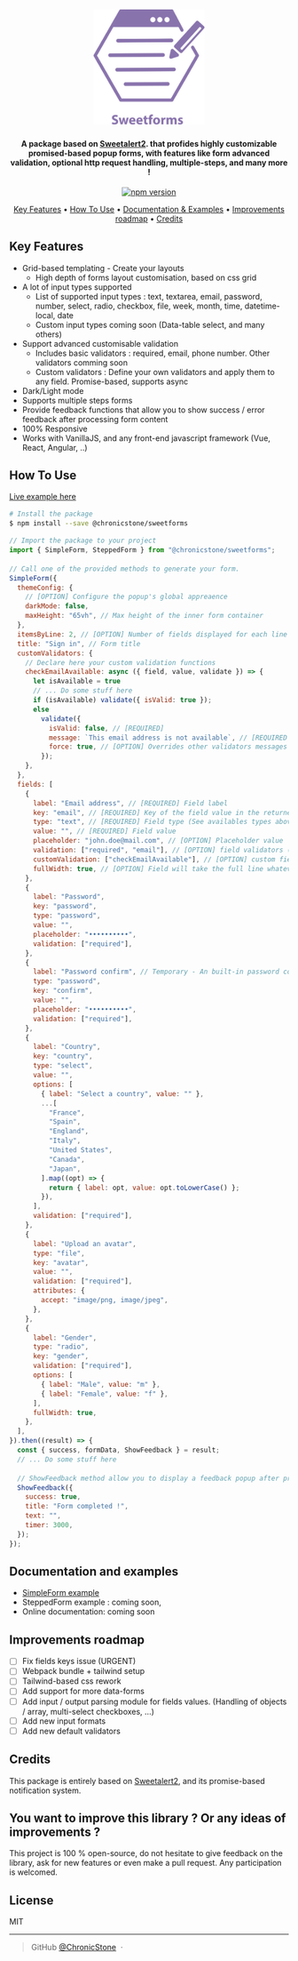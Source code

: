 <h1 align="center">
  <a><img src="https://github.com/ChronicStone/sweetforms/blob/main/logo_sweetforms.svg" alt="SweetForms" width="200"></a>
</h1>

<h4 align="center">A package based on  <a href="https://github.com/sweetalert2/sweetalert2" target="_blank">Sweetalert2</a>. that profides highly customizable promised-based popup forms, with features like form advanced validation, optional http request handling, multiple-steps, and many more !</h4>

<p align="center">
  <a href="https://badge.fury.io/js/%40chronicstone%2Fsweetforms">
    <img src="https://badge.fury.io/js/%40chronicstone%2Fsweetforms.svg" alt="npm version" height="18">
  </a>
</p>

<p align="center">
  <a href="#key-features">Key Features</a> •
  <a href="#how-to-use">How To Use</a> •
  <a href="#documentation-and-examples">Documentation & Examples</a> •
  <a href="#improvements-roadmap">Improvements roadmap</a> •
  <a href="#credits">Credits</a>
</p>

## Key Features

- Grid-based templating - Create your layouts
  - High depth of forms layout customisation, based on css grid
- A lot of input types supported
  - List of supported input types : text, textarea, email, password, number, select, radio, checkbox, file, week, month, time, datetime-local, date
  - Custom input types coming soon (Data-table select, and many others)
- Support advanced customisable validation
  - Includes basic validators : required, email, phone number. Other validators comming soon
  - Custom validators : Define your own validators and apply them to any field. Promise-based, supports async
- Dark/Light mode
- Supports multiple steps forms
- Provide feedback functions that allow you to show success / error feedback after processing form content
- 100% Responsive
- Works with VanillaJS, and any front-end javascript framework (Vue, React, Angular, ..)

## How To Use

[Live example here](https://stackblitz.com/edit/vue-xy9fs2?file=src/App.vue)

```bash
# Install the package
$ npm install --save @chronicstone/sweetforms
```

```js
// Import the package to your project
import { SimpleForm, SteppedForm } from "@chronicstone/sweetforms";

// Call one of the provided methods to generate your form. 
SimpleForm({
  themeConfig: {
    // [OPTION] Configure the popup's global appreaence
    darkMode: false,
    maxHeight: "65vh", // Max height of the inner form container
  },
  itemsByLine: 2, // [OPTION] Number of fields displayed for each line
  title: "Sign in", // Form title
  customValidators: {
    // Declare here your custom validation functions
    checkEmailAvailable: async ({ field, value, validate }) => {
      let isAvailable = true
      // ... Do some stuff here
      if (isAvailable) validate({ isValid: true });
      else
        validate({
          isValid: false, // [REQUIRED]
          message: `This email address is not available`, // [REQUIRED if not valid] Displayed err message
          force: true, // [OPTION] Overrides other validators messages
        });
    },
  },
  fields: [
    {
      label: "Email address", // [REQUIRED] Field label
      key: "email", // [REQUIRED] Key of the field value in the returned object
      type: "text", // [REQUIRED] Field type (See availables types above)
      value: "", // [REQUIRED] Field value
      placeholder: "john.doe@mail.com", // [OPTION] Placeholder value
      validation: ["required", "email"], // [OPTION] field validators (Among included ones in package)
      customValidation: ["checkEmailAvailable"], // [OPTION] custom field validator (Validator function must be declared on customValidators object above)
      fullWidth: true, // [OPTION] Field will take the full line whatever items per line has been specified
    },
    {
      label: "Password",
      key: "password",
      type: "password",
      value: "",
      placeholder: "••••••••••",
      validation: ["required"],
    },
    {
      label: "Password confirm", // Temporary - An built-in password confirm handler will soon be available
      type: "password",
      key: "confirm",
      value: "",
      placeholder: "••••••••••",
      validation: ["required"],
    },
    {
      label: "Country",
      key: "country",
      type: "select",
      value: "",
      options: [
        { label: "Select a country", value: "" },
        ...[
          "France",
          "Spain",
          "England",
          "Italy",
          "United States",
          "Canada",
          "Japan",
        ].map((opt) => {
          return { label: opt, value: opt.toLowerCase() };
        }),
      ],
      validation: ["required"],
    },
    {
      label: "Upload an avatar",
      type: "file",
      key: "avatar",
      value: "",
      validation: ["required"],
      attributes: {
        accept: "image/png, image/jpeg",
      },
    },
    {
      label: "Gender",
      type: "radio",
      key: "gender",
      validation: ["required"],
      options: [
        { label: "Male", value: "m" },
        { label: "Female", value: "f" },
      ],
      fullWidth: true,
    },
  ],
}).then((result) => {
  const { success, formData, ShowFeedback } = result;
  // ... Do some stuff here

  // ShowFeedback method allow you to display a feedback popup after processing the form content if needed
  ShowFeedback({
    success: true,
    title: "Form completed !",
    text: "",
    timer: 3000,
  });
});
```

## Documentation and examples

- [SimpleForm example](https://stackblitz.com/edit/vue-xy9fs2?file=src/App.vue)
- SteppedForm example : coming soon,
- Online documentation: coming soon

## Improvements roadmap

- [ ] Fix fields keys issue (URGENT)
- [ ] Webpack bundle + tailwind setup
- [ ] Tailwind-based css rework
- [ ] Add support for more data-forms
- [ ] Add input / output parsing module for fields values. (Handling of objects / array, multi-select checkboxes, ...)
- [ ] Add new input formats
- [ ] Add new default validators

## Credits

This package is entirely based on <a href="https://github.com/sweetalert2/sweetalert2" target="_blank">Sweetalert2</a>, and its promise-based notification system.

## You want to improve this library ? Or any ideas of improvements ?

This project is 100 % open-source, do not hesitate to give feedback on the library, ask for new features or even make a pull request. Any participation is welcomed.

## License

MIT

---

> GitHub [@ChronicStone](https://github.com/ChronicStone) &nbsp;&middot;&nbsp;
